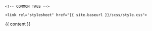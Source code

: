<!doctype html>
<html>
  <head>
  	<meta name="viewport" content="width=device-width, initial-scale=1">

    <!-- COMMON TAGS -->
<meta charset="utf-8">
<!-- Search Engine -->
<meta name="description" content="MarvelCount, an interactive webapp built and crafted in tribute to the Marvel Cinematic Universe.">
<meta name="image" content="https://marvelcount.com/dist/mc-logo.png">
<!-- Schema.org for Google -->
<meta itemprop="description" content="MarvelCount, an interactive webapp built and crafted in tribute to the Marvel Cinematic Universe.">
<meta itemprop="image" content="https://marvelcount.com/dist/mc-logo.png">
<!-- Twitter -->
<meta name="twitter:card" content="summary">
<meta name="twitter:description" content="MarvelCount, an interactive webapp built and crafted in tribute to the Marvel Cinematic Universe.">
<meta name="twitter:site" content="@marvelcount">
<meta name="twitter:image:src" content="https://marvelcount.com/dist/mc-logo.png">
<!-- Open Graph general (Facebook, Pinterest & Google+) -->
<meta name="og:description" content="MarvelCount, an interactive webapp built and crafted in tribute to the Marvel Cinematic Universe.">
<meta name="og:image" content="https://marvelcount.com/dist/mc-logo.png">
<meta name="og:url" content="https://marvelcount.com/">
<meta name="og:site_name" content="MarvelCount">
<meta name="og:type" content="website">
    <title>{{ page.title }}</title>

	<link rel="stylesheet" href="{{ site.baseurl }}/scss/style.css">
    
  </head>
  <body>
  	<div id = "app-nav"></div>
    {{ content }}
    <div id = "app-footer"></div>
    <script type="text/javascript" src="{{ site.baseurl }}/dist/build.js"></script>
  </body>
</html>